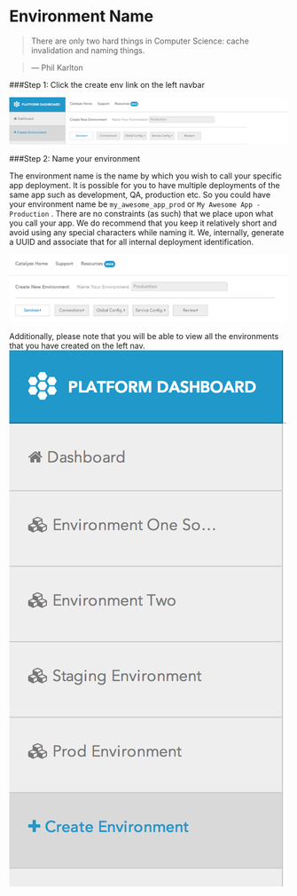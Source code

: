 # Environment Name

> There are only two hard things in Computer Science: cache invalidation and naming things.

> — Phil Karlton


###Step 1: Click the create env link on the left navbar

![Click Create Env](../pics/create.env.button.png)


###Step 2: Name your environment

The environment name is the name by which you wish to call your specific app deployment. It is possible for you to have multiple deployments of the same app such as development, QA, production etc. So you could have your environment name be `my_awesome_app_prod` or `My Awesome App - Production` . There are no constraints (as such) that we place upon what you call your app. We do recommend that you keep it relatively short and avoid using any special characters while naming it. We, internally, generate a UUID and associate that for all internal deployment identification.

![Name your Environment](../pics/Name.env.png)


Additionally, please note that you will be able to view all the environments that you have created on the left nav.
![List of Environments](../pics/env.listing.png)
